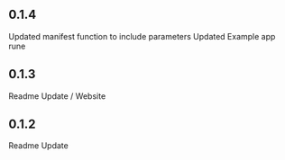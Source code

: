 ## 0.1.4

Updated manifest function to include parameters
Updated Example app rune

## 0.1.3

Readme Update / Website

## 0.1.2

Readme Update
